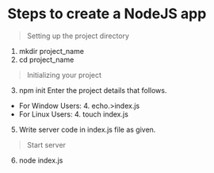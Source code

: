 # Steps to create a NodeJS app

> Setting up the project directory
 1. mkdir project_name
 2. cd project_name

 > Initializing your project
 3. npm init
	 Enter the project details that follows.
 * For Window Users:
	 4. echo.>index.js
 * For Linux Users:
	 4. touch index.js
5. Write server code in index.js file as given.

> Start server
6. node index.js

